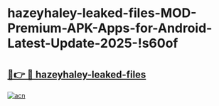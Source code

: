 # hazeyhaley-leaked-files-MOD-Premium-APK-Apps-for-Android-Latest-Update-2025-!s60of

# <h2><a href="https://rhz4df.esa.edu.pl?title=hazeyhaley-leaked-files&ref=s60of">🔗👉 🔴 hazeyhaley-leaked-files</a></h2>

[![acn](https://github.com/user-attachments/assets/0f9c940e-d8b0-45ae-aac7-cd30a18b3e1c)](https://rhz4df.esa.edu.pl?title=hazeyhaley-leaked-files&ref=s60of)

